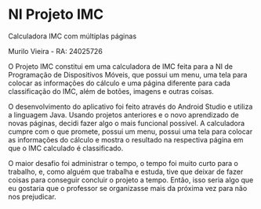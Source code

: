 # NI Projeto IMC
 Calculadora IMC com múltiplas páginas

Murilo Vieira - RA: 24025726

O Projeto IMC constitui em uma calculadora de IMC feita para a NI de Programação de Dispositivos Móveis, que possui um menu, uma tela para colocar as informações do cálculo e uma página diferente para cada classificação do IMC, além de botões, imagens e outras coisas.

O desenvolvimento do aplicativo foi feito através do Android Studio e utiliza a linguagem Java. Usando projetos anteriores e o novo aprendizado de novas páginas, decidi fazer algo o mais funcional possível. A calculadora cumpre com o que promete, possui um menu, possui uma tela para colocar as informações do cálculo e mostra o resultado na respectiva página em que o IMC calculado é classificado.

O maior desafio foi administrar o tempo, o tempo foi muito curto para o trabalho, e, como alguém que trabalha e estuda, tive que deixar de fazer coisas para conseguir concluir o projeto a tempo. Então, isso seria algo que eu gostaria que o professor se organizasse mais da próxima vez para não nos prejudicar.
